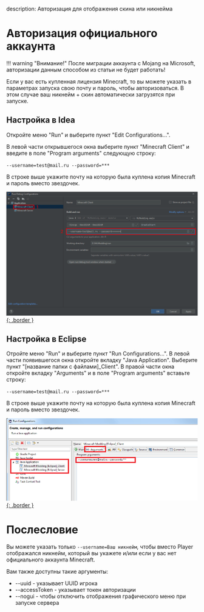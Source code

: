 description: Авторизация для отображения скина или никнейма

# Авторизация официального аккаунта

!!! warning "Внимание!"
    После миграции аккаунта с Mojang на Microsoft, авторизации данным способом из статьи не будет работать!

Если у вас есть купленная лицензия Minecraft, то вы можете указать в параметрах
запуска свою почту и пароль, чтобы авторизоваться. В этом случае ваш никнейм + скин автоматически загрузятся
при запуске.

## Настройка в Idea

Откройте меню "Run" и выберите пункт "Edit Configurations...".

В левой части открывшегося окна выберите пункт "Minecraft Client" и введите в поле "Program arguments" следующую строку:

`--username=test@mail.ru --password=***`

В строке выше укажите почту на которую была куплена копия Minecraft и пароль вместо звездочек.

[![Настройка авторизации в Idea](images/auth_idea.png){: .border }](images/auth_idea.png)

## Настройка в Eclipse

Отройте меню "Run" и выберите пункт "Run Configurations...". В левой части появившегося окна откройте вкладку
"Java Application". Выберите пункт "[название папки с файлами]_Client". В правой части окна откройте вкладку "Arguments" и
в поле "Program arguments" вставьте строку:

`--username=test@mail.ru --password=***`

В строке выше укажите почту на которую была куплена копия Minecraft и пароль вместо звездочек.

[![Настройка авторизации в Eclipse](images/auth_eclipse.png){: .border }](images/auth_eclipse.png)

# Послесловие

Вы можете указать только `--username=Ваш никнейм`, чтобы вместо Player отображался никнейм, который вы укажете и/или 
если у вас нет официального аккаунта Minecraft.

Вам также доступны такие аргументы:

* --uuid - указывает UUID игрока 
* --accessToken - указывает токен авторизации
* --nogui - чтобы отключить отображения графического меню при запуске сервера